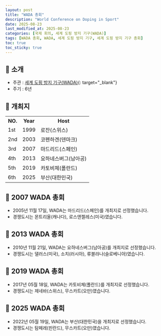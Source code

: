 ```yaml
---
layout: post
title: "WADA 총회"
description: "World Conference on Doping in Sport"
date: 2025-08-23
last_modified_at: 2025-08-23
categories: [국제 회의, 세계 도핑 방지 기구(WADA)]
tags: [WADA 총회, WADA, 세계 도핑 방지 기구, 세계 도핑 방지 기구 총회]
toc: true
toc_sticky: true
---
```

## 📜 소개
* 주관 : [세계 도핑 방지 기구(WADA)](https://www.wada-ama.org/en){: target="_blank"}
* 주기 : 6년

## 📜 개최지

<html>

<head>
    <meta charset="UTF-8">
</head>

<body>
    <table>
        <tr class="header-row">
            <th class="col-no">NO.</th>
            <th class="col-year">Year</th>
            <th class="col-host">Host</th>
        </tr>
        <tr>
            <td>1st</td>
            <td>1999</td>
            <td>로잔(스위스)</td>
        </tr>
        <tr>
            <td>2nd</td>
            <td>2003</td>
            <td>코펜하겐(덴마크)</td>
        </tr>
        <tr>
            <td>3rd</td>
            <td>2007</td>
            <td>마드리드(스페인)</td>
        </tr>
        <tr>
            <td>4th</td>
            <td>2013</td>
            <td>요하네스버그(남아공)</td>
        </tr>
        <tr>
            <td>5th</td>
            <td>2019</td>
            <td>카토비체(폴란드)</td>
        </tr>
        <tr>
            <td><span class="korea-host">6th</span></td>
            <td><span class="korea-host">2025</span></td>
            <td><span class="korea-host">부산(대한민국)</span></td>
        </tr>
    </table>
</body>

</html>

## 📜 2007 WADA 총회 
* 2005년 11월 17일, WADA는 <span class="foreign-host">마드리드(스페인)</span>를 개최지로 선정했습니다.
* 경쟁도시는 몬트리올(캐나다), 로스앤젤레스(미국)였습니다.

## 📜 2013 WADA 총회 
* 2010년 11월 21일, WADA는 <span class="foreign-host">요하네스버그(남아공)</span>를 개최지로 선정했습니다.
* 경쟁도시는 댈러스(미국), 소치(러시아), 류블랴나(슬로베니아)였습니다.

## 📜 2019 WADA 총회 
* 2017년 05월 18일, WADA는 <span class="foreign-host">카토비체(폴란드)</span>를 개최지로 선정했습니다.
* 경쟁도시는 제네바(스위스), 무스카트(오만)였습니다.

## 📜 2025 WADA 총회
* 2022년 05월 19일, WADA는 <span class="korea-host">부산(대한민국)</span>을 개최지로 선정했습니다.
* 경쟁도시는 탐페레(핀란드), 무스카트(오만)였습니다.
